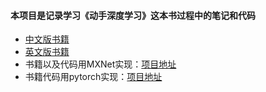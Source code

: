 #### 本项目是记录学习《动手深度学习》这本书过程中的笔记和代码
+ [中文版书籍](https://zh.d2l.ai/)
+ [英文版书籍](https://d2l.ai/)
+ 书籍以及代码用MXNet实现：[项目地址](https://github.com/d2l-ai/d2l-zh)
+ 书籍代码用pytorch实现：[项目地址](https://github.com/ShusenTang/Dive-into-DL-PyTorch)
